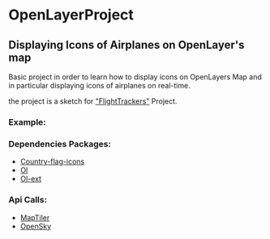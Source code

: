 # OpenLayerProject
## Displaying Icons of Airplanes on OpenLayer's map

Basic project in order to learn how to display icons on OpenLayers Map and in particular displaying icons of airplanes on real-time.

the project is a sketch for ["FlightTrackers"](https://github.com/m0riya42/flightTrackers) Project.

### Example:



### Dependencies Packages:
* [Country-flag-icons](https://gitlab.com/catamphetamine/country-flag-icons)
* [Ol](https://openlayers.org/)
* [Ol-ext](https://viglino.github.io/ol-ext/)

### Api Calls:
* [MapTiler](https://docs.maptiler.com/cloud/api/)
* [OpenSky](https://opensky-network.org/apidoc/)






